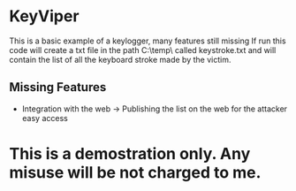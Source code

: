 # KeyViper
This is a basic example of a keylogger, many features still missing
If run this code will create a txt file in the path C:\temp\ called keystroke.txt and will contain the list of all the keyboard stroke made by the victim. 



## Missing Features
- Integration with the web -> Publishing the list on the web for the attacker easy access

# This is a demostration only. Any misuse will be not charged to me. 
